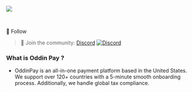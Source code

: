 ![](https://sachinsenal0x64.github.io/picx-images-hosting/rob.2rv20asuwc.webp)


<br>


🔔 Follow

> 🍻 Join the community:  <a href="https://discord.gg/PJjXggtYAm" alt="oddinpay">Discord</a>
> [![Discord](https://cdn.statically.io/gh/sachinsenal0x64/picx-images-hosting@master/discord.72y8nlaw5mdc.webp)](Discord)


### What is Oddin Pay ?

- OddinPay is an all-in-one payment platform based in the United States. We support over 120+ countries with a 5-minute smooth onboarding process. Additionally, we handle global tax compliance.


